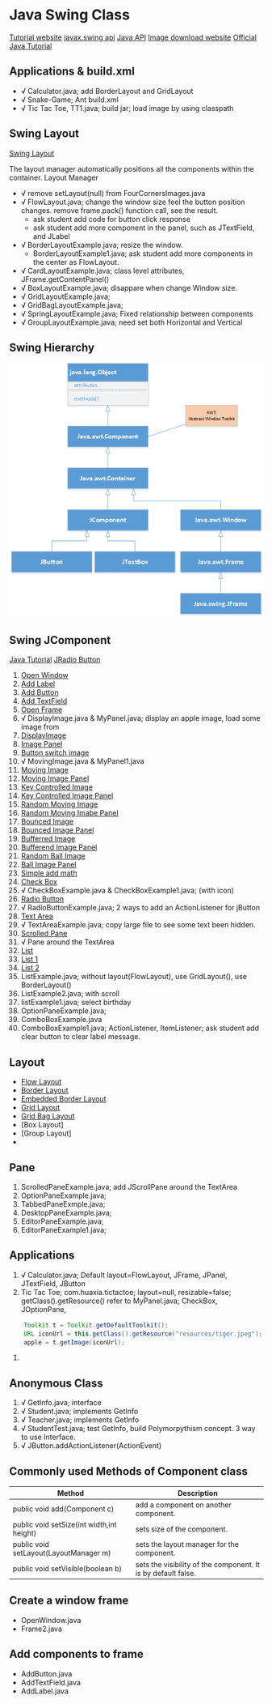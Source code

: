 # Java Swing Class

[Tutorial website](https://www.javatpoint.com/java-swing)
[javax.swing api](https://docs.oracle.com/javase/7/docs/api/javax/swing/package-summary.html)
[Java API](https://docs.oracle.com/javase/8/docs/api/)
[Image download website](http://www.pngmart.com/image/)
[Official Java Tutorial](https://docs.oracle.com/javase/tutorial/tutorialLearningPaths.html)
## Applications & build.xml
* √ Calculator.java; add BorderLayout and GridLayout
* √ Snake-Game; Ant build.xml
* √ Tic Tac Toe, TT1.java; build jar; load image by using classpath

## Swing Layout
[Swing Layout](https://www.tutorialspoint.com/swing/swing_layouts.htm)

The layout manager automatically positions all the components within the container. 
Layout Manager

* √ remove setLayout(null) from FourCornersImages.java
* √ FlowLayout.java; change the window size feel the button position changes. remove frame.pack() function call, see the result. 
    - ask student add code for button click response
    - ask student add more component in the panel, such as JTextField, and JLabel
* √ BorderLayoutExample.java; resize the window. 
    - BorderLayoutExample1.java; ask student add more components in the center as FlowLayout.
* √ CardLayoutExample.java; class level attributes, JFrame.getContentPanel()
* √ BoxLayoutExample.java; disappare when change Window size.
* √ GridLayoutExample.java;
* √ GridBagLayoutExample.java;
* √ SpringLayoutExample.java; Fixed relationship between components
* √ GroupLayoutExample.java; need set both Horizontal and Vertical

## Swing Hierarchy
![Container](Swing.png)

## Swing JComponent
[Java Tutorial](https://docs.oracle.com/javase/tutorial/uiswing/components/scrollpane.html)
[JRadio Button](https://www.geeksforgeeks.org/jradiobutton-java-swing/?ref=lbp)

1. [Open Window](../huaxia/src/com/huaxia/swing/OpenWindow.java)
7. [Add Label](../huaxia/src/com/huaxia/swing/AddLabel.java)
4. [Add Button](../huaxia/src/com/huaxia/swing/AddButton.java)
6. [Add TextField](../huaxia/src/com/huaxia/swing/AddTextField.java)
8. [Open Frame](../huaxia/src/com/huaxia/swing/Frame2.java)
9. √ DisplayImage.java & MyPanel.java; display an apple image, load some image from 
10. [DisplayImage](../huaxia/src/com/huaxia/swing/DisplayImage.java)
11. [Image Panel](../huaxia/src/com/huaxia/swing/MyPanel.java)
13. [Button switch image](../huaxia/src/com/huaxia/swing/FourCornersImage.java)
14. √ MovingImage.java & MyPanel1.java
15. [Moving Image](../huaxia/src/com/huaxia/swing/MoveImage.java) 
16. [Moving Image Panel](../huaxia/src/com/huaxia/swing/MyPanel1.java)
25. [Key Controlled Image](../huaxia/src/com/huaxia/swing/KeyboardControl.java)
26. [Key Controlled Image Panel](../huaxia/src/com/huaxia/swing/MyPanel2.java)
21. [Random Moving Image](../huaxia/src/com/huaxia/swing/RandomMoveImage.java)
22. [Random Moving Imabe Panel](../huaxia/src/com/huaxia/swing/MyPanel3.java)
17. [Bounced Image](../huaxia/src/com/huaxia/swing/DisplayBouncedImage.java)
18. [Bounced Image Panel](../huaxia/src/com/huaxia/swing/MyPanel4.java)
19. [Bufferred Image](../huaxia/src/com/huaxia/swing/DisplayBufferedImage.java)
20. [Bufferend Image Panel](../huaxia/src/com/huaxia/swing/MyPanel5.java)
23. [Random Ball Image](../huaxia/src/com/huaxia/swing/DiaplayBallImage.java)
24. [Ball Image Panel](../huaxia/src/com/huaxia/swing/MyPanel6.java)
25. [Simple add math](../huaxia/src/com/huaxia/swing/MyMath.java)
26. [Check Box](../huaxia/src/com/huaxia/swing/CheckBoxExample.java)
27. √ CheckBoxExample.java & CheckBoxExample1.java; (with icon)
28. [Radio Button](../huaxia/src/com/huaxia/swing/RadioButtonExample.java)
29. √ RadioButtonExample.java; 2 ways to add an ActionListener for jButton
30. [Text Area](../huaxia/src/com/huaxia/swing/TextAreaExample.java)
31. √ TextAreaExample.java; copy large file to see some text been hidden.
32. [Scrolled Pane](../huaxia/src/com/huaxia/swing/ScrolledPaneExample.java)
33. √ Pane around the TextArea
34. [List](../huaxia/src/com/huaxia/swing/ListExample.java)
35. [List 1](../huaxia/bin/com/huaxia/swing/ListExample1.class)
36. [List 2](../huaxia/src/com/huaxia/swing/ListExample2.java)
37. ListExample.java; without layout(FlowLayout), use GridLayout(), use BorderLayout() 
38. ListExample2.java; with scroll
39. listExample1.java; select birthday
40. OptionPaneExample.java;
41. ComboBoxExample.java 
42. ComboBoxExample1.java; ActionListener, ItemListener; ask student add clear button to clear label message.

## Layout
* [Flow Layout](../huaxia/src/com/huaxia/swing/FlowLayoutExample.java)
* [Border Layout](../huaxia/src/com/huaxia/swing/BorderLayoutExample.java)
* [Embedded Border Layout](../huaxia/src/com/huaxia/swing/BorderLayoutExample1.java)
* [Grid Layout](../huaxia/src/com/huaxia/swing/GridLayoutExample.java)
* [Grid Bag Layout](../huaxia/src/com/huaxia/swing/GridBagLayoutExample.java)
* [Box Layout]
* [Group Layout]
* 
## Pane
1. ScrolledPaneExample.java; add JScrollPane around the TextArea
1. OptionPaneExample.java;
1. TabbedPaneExmple.java;
1. DesktopPaneExample.java;
1. EditorPaneExample.java;
1. EditorPaneExample1.java;


## Applications
1. √ Calculator.java; Default layout=FlowLayout, JFrame, JPanel, JTextField, JButton 
1. Tic Tac Toe; com.huaxia.tictactoe; layout=null, resizable=false; getClass().getResource() refer to MyPanel.java; CheckBox, JOptionPane,
```java
    Toolkit t = Toolkit.getDefaultToolkit();
    URL iconUrl = this.getClass().getResource("resources/tiger.jpeg");
    apple = t.getImage(iconUrl);

```
1. 
## Anonymous Class
1. √ GetInfo.java; interface
1. √ Student.java; implements GetInfo
1. √ Teacher.java; implements GetInfo
1. √ StudentTest.java; test GetInfo, build Polymorpythism concept. 3 way to use Interface.
1. √ JButton.addActionListener(ActionEvent) 

## Commonly used Methods of Component class
Method |	Description
|---|---|
public void add(Component c)	|add a component on another component.
public void setSize(int width,int height)	|sets size of the component.
public void setLayout(LayoutManager m)	|sets the layout manager for the component.
public void setVisible(boolean b)	|sets the visibility of the component. It is by default false.

## Create a window frame

* OpenWindow.java
* Frame2.java

## Add components to frame
* AddButton.java
* AddTextField.java
* AddLabel.java
